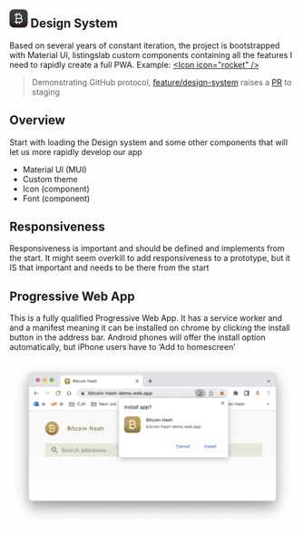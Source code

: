 ## ![alt text](../svg/logo16.svg "Bitcoin Hash Logo")  Design System

Based on several years of constant iteration, the project is bootstrapped with Material UI, listingslab custom components containing all the features I need to rapidly create a full PWA. Example: [&lt;Icon icon="rocket" /&gt;](https://github.com/listingslab/bitcoin-hash/blob/master/react-app/src/BitcoinHash/components/Icon.tsx)


> Demonstrating GitHub protocol, [feature/design-system](https://github.com/listingslab/bitcoin-hash/tree/feature/design-system)  raises a [PR](https://github.com/listingslab/bitcoin-hash/pull/3) to staging 

## Overview

Start with loading the Design system and some other components that will let us more rapidly develop our app

- Material UI (MUI)
- Custom theme
- Icon (component)
- Font (component)

## Responsiveness

Responsiveness is important and should be defined and implements from the start. It might seem overkill to add responsiveness to a prototype, but it IS that important and needs to be there from the start

## Progressive Web App

This is a fully qualified Progressive Web App. It has a service worker and and a manifest meaning it can be installed on chrome by clicking the install button in the address bar. Android phones will offer the install option automatically, but iPhone users have to ‘Add to homescreen’


![alt text](../png/pwa-install-2.png "PWA")
